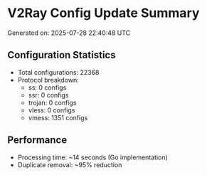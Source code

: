 # V2Ray Config Update Summary
Generated on: 2025-07-28 22:40:48 UTC

## Configuration Statistics
- Total configurations: 22368
- Protocol breakdown:
  - ss: 0 configs
  - ssr: 0 configs
  - trojan: 0 configs
  - vless: 0 configs
  - vmess: 1351 configs

## Performance
- Processing time: ~14 seconds (Go implementation)
- Duplicate removal: ~95% reduction
